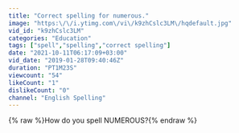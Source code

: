 ```yaml
---
title: "Correct spelling for numerous."
image: "https:\/\/i.ytimg.com\/vi\/k9zhCslc3LM\/hqdefault.jpg"
vid_id: "k9zhCslc3LM"
categories: "Education"
tags: ["spell","spelling","correct spelling"]
date: "2021-10-11T06:17:09+03:00"
vid_date: "2019-01-28T09:40:46Z"
duration: "PT1M23S"
viewcount: "54"
likeCount: "1"
dislikeCount: "0"
channel: "English Spelling"
---
```

{% raw %}How do you spell NUMEROUS?{% endraw %}
